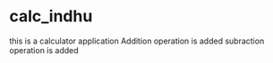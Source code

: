 # calc_indhu
this is a calculator application
Addition operation is added
subraction operation is added
